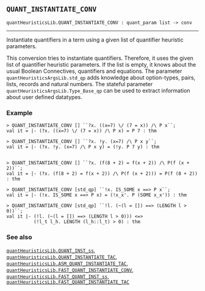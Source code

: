 ## `QUANT_INSTANTIATE_CONV`

``` hol4
quantHeuristicsLib.QUANT_INSTANTIATE_CONV : quant_param list -> conv
```

------------------------------------------------------------------------

Instantiate quantifiers in a term using a given list of quantifier
heuristic parameters.

This conversion tries to instantiate quantifiers. Therefore, it uses the
given list of quantifier heuristic parameters. If the list is empty, it
knows about the usual Boolean Connectives, quantifiers and equations.
The parameter `quantHeuristicsArgsLib.std_qp` adds knowledge about
option-types, pairs, lists, records and natural numbers. The stateful
parameter `quantHeuristicsArgsLib.Type_Base_qp` can be used to extract
information about user defined datatypes.

### Example

``` hol4
> QUANT_INSTANTIATE_CONV [] ``?x. ((x=7) \/ (7 = x)) /\ P x``;
val it = |- (?x. ((x=7) \/ (7 = x)) /\ P x) = P 7 : thm

> QUANT_INSTANTIATE_CONV [] ``?x. !y. (x=7) /\ P x y``;
val it = |- (?x. !y. (x=7) /\ P x y) = (!y. P 7 y) : thm


> QUANT_INSTANTIATE_CONV [] ``?x. (f(8 + 2) = f(x + 2)) /\ P(f (x + 2))``;
val it = |- (?x. (f(8 + 2) = f(x + 2)) /\ P(f (x + 2))) = P(f (8 + 2)) : thm

> QUANT_INSTANTIATE_CONV [std_qp] ``!x. IS_SOME x ==> P x``;
val it = |- (!x. IS_SOME x ==> P x) = (!x_x'. P (SOME x_x')) : thm

> QUANT_INSTANTIATE_CONV [std_qp] ``!l. (~(l = []) ==> (LENGTH l > 0))``;
val it |- (!l. (~(l = []) ==> (LENGTH l > 0))) <=>
          (!l_t l_h. LENGTH (l_h::l_t) > 0) : thm
```

### See also

[`quantHeuristicsLib.QUANT_INST_ss`](#quantHeuristicsLib.QUANT_INST_ss),
[`quantHeuristicsLib.QUANT_INSTANTIATE_TAC`](#quantHeuristicsLib.QUANT_INSTANTIATE_TAC),
[`quantHeuristicsLib.ASM_QUANT_INSTANTIATE_TAC`](#quantHeuristicsLib.ASM_QUANT_INSTANTIATE_TAC),
[`quantHeuristicsLib.FAST_QUANT_INSTANTIATE_CONV`](#quantHeuristicsLib.FAST_QUANT_INSTANTIATE_CONV),
[`quantHeuristicsLib.FAST_QUANT_INST_ss`](#quantHeuristicsLib.FAST_QUANT_INST_ss),
[`quantHeuristicsLib.FAST_QUANT_INSTANTIATE_TAC`](#quantHeuristicsLib.FAST_QUANT_INSTANTIATE_TAC)
